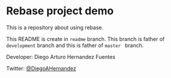 # Rebase project demo

This is a repository about using rebase.

This README is create in `readme` branch. This branch is father of `development` branch and this is father of `master ` branch.


Developer: Diego Arturo Hernandez Fuentes

Twitter: [@DiegoAHernandez](https://twitter.com/DiegoAHernandez)